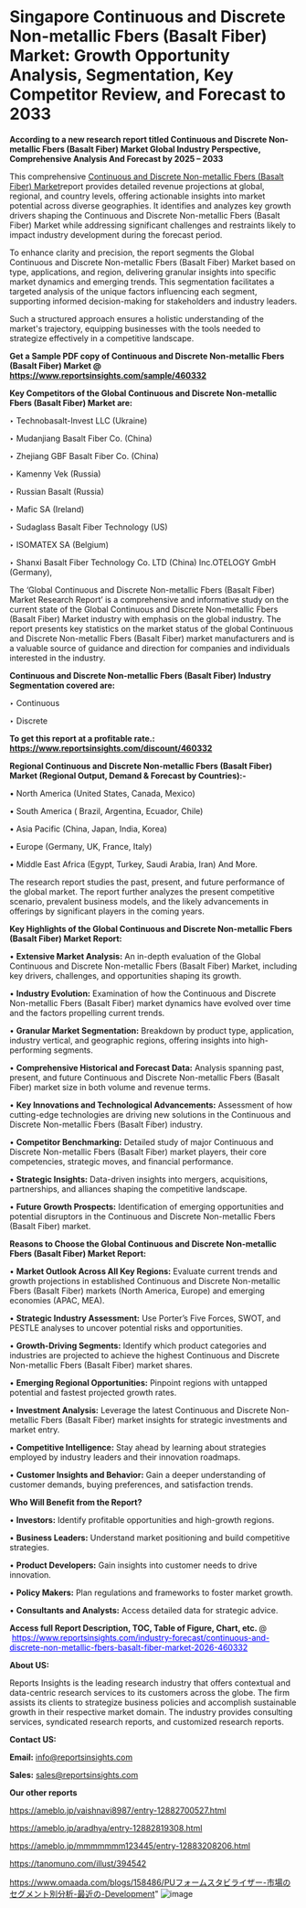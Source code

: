# Singapore Continuous and Discrete Non-metallic Fbers (Basalt Fiber) Market: Growth Opportunity Analysis, Segmentation, Key Competitor Review, and Forecast to 2033

<strong>According to a new research report titled Continuous and Discrete Non-metallic Fbers (Basalt Fiber) Market Global Industry Perspective, Comprehensive Analysis And Forecast by 2025 – 2033</strong>

This comprehensive <a href=https://www.reportsinsights.com/sample/460332>Continuous and Discrete Non-metallic Fbers (Basalt Fiber) Market</a>report provides detailed revenue projections at global, regional, and country levels, offering actionable insights into market potential across diverse geographies. It identifies and analyzes key growth drivers shaping the Continuous and Discrete Non-metallic Fbers (Basalt Fiber) Market while addressing significant challenges and restraints likely to impact industry development during the forecast period.

To enhance clarity and precision, the report segments the Global Continuous and Discrete Non-metallic Fbers (Basalt Fiber) Market based on type, applications, and region, delivering granular insights into specific market dynamics and emerging trends. This segmentation facilitates a targeted analysis of the unique factors influencing each segment, supporting informed decision-making for stakeholders and industry leaders.

Such a structured approach ensures a holistic understanding of the market's trajectory, equipping businesses with the tools needed to strategize effectively in a competitive landscape.

<strong>Get a Sample PDF copy of Continuous and Discrete Non-metallic Fbers (Basalt Fiber) Market </strong><strong>@<a href=https://www.reportsinsights.com/sample/460332 style=color:#0000ff;> https://www.reportsinsights.com/sample/460332</a></strong></font>

<strong>Key Competitors of the Global Continuous and Discrete Non-metallic Fbers (Basalt Fiber) Market are:</strong>

‣ Technobasalt-Invest LLC (Ukraine)

‣ Mudanjiang Basalt Fiber Co. (China)

‣ Zhejiang GBF Basalt Fiber Co. (China)

‣ Kamenny Vek (Russia)

‣ Russian Basalt (Russia)

‣ Mafic SA (Ireland)

‣ Sudaglass Basalt Fiber Technology (US)

‣ ISOMATEX SA (Belgium)

‣ Shanxi Basalt Fiber Technology Co. LTD (China) Inc.OTELOGY GmbH (Germany),

The ‘Global Continuous and Discrete Non-metallic Fbers (Basalt Fiber) Market Research Report’ is a comprehensive and informative study on the current state of the Global Continuous and Discrete Non-metallic Fbers (Basalt Fiber) Market industry with emphasis on the global industry. The report presents key statistics on the market status of the global Continuous and Discrete Non-metallic Fbers (Basalt Fiber) market manufacturers and is a valuable source of guidance and direction for companies and individuals interested in the industry.

<strong>Continuous and Discrete Non-metallic Fbers (Basalt Fiber) Industry Segmentation covered are:</strong>

‣ Continuous

‣ Discrete

<strong>To get this report at a profitable rate.: <a href=https://www.reportsinsights.com/discount/460332 style=color:#0000ff;>https://www.reportsinsights.com/discount/460332</a></strong></font>

<strong>Regional Continuous and Discrete Non-metallic Fbers (Basalt Fiber) Market (Regional Output, Demand &amp; Forecast by Countries):-</strong>

• North America (United States, Canada, Mexico)

• South America ( Brazil, Argentina, Ecuador, Chile)

• Asia Pacific (China, Japan, India, Korea)

• Europe (Germany, UK, France, Italy)

• Middle East Africa (Egypt, Turkey, Saudi Arabia, Iran) And More.

The research report studies the past, present, and future performance of the global market. The report further analyzes the present competitive scenario, prevalent business models, and the likely advancements in offerings by significant players in the coming years.

<strong>Key Highlights of the Global Continuous and Discrete Non-metallic Fbers (Basalt Fiber) Market Report:</strong>

• <strong>Extensive Market Analysis:</strong> An in-depth evaluation of the Global Continuous and Discrete Non-metallic Fbers (Basalt Fiber) Market, including key drivers, challenges, and opportunities shaping its growth.

• <strong>Industry Evolution:</strong> Examination of how the Continuous and Discrete Non-metallic Fbers (Basalt Fiber) market dynamics have evolved over time and the factors propelling current trends.

• <strong>Granular Market Segmentation:</strong> Breakdown by product type, application, industry vertical, and geographic regions, offering insights into high-performing segments.

• <strong>Comprehensive Historical and Forecast Data:</strong> Analysis spanning past, present, and future Continuous and Discrete Non-metallic Fbers (Basalt Fiber) market size in both volume and revenue terms.

• <strong>Key Innovations and Technological Advancements:</strong> Assessment of how cutting-edge technologies are driving new solutions in the Continuous and Discrete Non-metallic Fbers (Basalt Fiber) industry.

• <strong>Competitor Benchmarking:</strong> Detailed study of major Continuous and Discrete Non-metallic Fbers (Basalt Fiber) market players, their core competencies, strategic moves, and financial performance.

• <strong>Strategic Insights:</strong> Data-driven insights into mergers, acquisitions, partnerships, and alliances shaping the competitive landscape.

• <strong>Future Growth Prospects:</strong> Identification of emerging opportunities and potential disruptors in the Continuous and Discrete Non-metallic Fbers (Basalt Fiber) market.

<strong>Reasons to Choose the Global Continuous and Discrete Non-metallic Fbers (Basalt Fiber) Market Report:</strong>

• <strong>Market Outlook Across All Key Regions:</strong> Evaluate current trends and growth projections in established Continuous and Discrete Non-metallic Fbers (Basalt Fiber) markets (North America, Europe) and emerging economies (APAC, MEA).

• <strong>Strategic Industry Assessment:</strong> Use Porter’s Five Forces, SWOT, and PESTLE analyses to uncover potential risks and opportunities.

• <strong>Growth-Driving Segments:</strong> Identify which product categories and industries are projected to achieve the highest Continuous and Discrete Non-metallic Fbers (Basalt Fiber) market shares.

• <strong>Emerging Regional Opportunities:</strong> Pinpoint regions with untapped potential and fastest projected growth rates.

• <strong>Investment Analysis:</strong> Leverage the latest Continuous and Discrete Non-metallic Fbers (Basalt Fiber) market insights for strategic investments and market entry.

• <strong>Competitive Intelligence:</strong> Stay ahead by learning about strategies employed by industry leaders and their innovation roadmaps.

• <strong>Customer Insights and Behavior:</strong> Gain a deeper understanding of customer demands, buying preferences, and satisfaction trends.

<strong>Who Will Benefit from the Report?</strong>

• <strong>Investors:</strong> Identify profitable opportunities and high-growth regions.

• <strong>Business Leaders:</strong> Understand market positioning and build competitive strategies.

• <strong>Product Developers:</strong> Gain insights into customer needs to drive innovation.

• <strong>Policy Makers:</strong> Plan regulations and frameworks to foster market growth.

• <strong>Consultants and Analysts:</strong> Access detailed data for strategic advice.
</ul>
<strong>Access full Report Description, TOC, Table of Figure, Chart, etc. </strong>@  <a href=https://www.reportsinsights.com/industry-forecast/continuous-and-discrete-non-metallic-fbers-basalt-fiber-market-2026-460332 style=color:#0000ff;>https://www.reportsinsights.com/industry-forecast/continuous-and-discrete-non-metallic-fbers-basalt-fiber-market-2026-460332</a></font>

<strong><strong>About US</strong>:</strong>

Reports Insights is the leading research industry that offers contextual and data-centric research services to its customers across the globe. The firm assists its clients to strategize business policies and accomplish sustainable growth in their respective market domain. The industry provides consulting services, syndicated research reports, and customized research reports.

<strong>Contact US:</strong>

<p class=""""><b>Email:</b> <a href=mailto:info@reportsinsights.com>info@reportsinsights.com</a></p>
<p class=""""><b>Sales:</b> <a href=mailto:sales@reportsinsights.com>sales@reportsinsights.com</a></p>

<strong>Our other reports</strong>

<a href=https://ameblo.jp/vaishnavi8987/entry-12882700527.html>https://ameblo.jp/vaishnavi8987/entry-12882700527.html</a>

<a href=https://ameblo.jp/aradhya/entry-12882819308.html>https://ameblo.jp/aradhya/entry-12882819308.html</a>

<a href=https://ameblo.jp/mmmmmmm123445/entry-12883208206.html>https://ameblo.jp/mmmmmmm123445/entry-12883208206.html</a>

<a href=https://tanomuno.com/illust/394542>https://tanomuno.com/illust/394542</a>

<a href=https://www.omaada.com/blogs/158486/PUフォームスタビライザー-市場のセグメント別分析-最近の-Development>https://www.omaada.com/blogs/158486/PUフォームスタビライザー-市場のセグメント別分析-最近の-Development</a>"
![image](https://github.com/user-attachments/assets/87e4cf8c-a91e-43e3-9022-39f7b01cb896)
